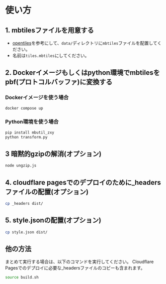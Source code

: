 # 使い方

## 1. mbtilesファイルを用意する

- [opentiles](https://github.com/openmaptiles/openmaptiles/blob/master/QUICKSTART.md)を参考にして、`data/`ディレクトリに`mbtiles`ファイルを配置してください。
- 名前は`tiles.mbtiles`にしてください。

## 2. Dockerイメージもしくはpython環境でmbtilesをpbf(プロトコルバッファ)に変換する

### Dockerイメージを使う場合

```bash
docker compose up
```

### Python環境を使う場合

```bash
pip install mbutil_zxy
python transform.py 
```

## 3 暗黙的gzipの解消(オプション)

```bash
node ungzip.js
```

## 4. cloudflare pagesでのデプロイのために_headersファイルの配置(オプション)

```bash
cp _headers dist/
```

## 5. style.jsonの配置(オプション)

```bash
cp style.json dist/
```

## 他の方法

まとめて実行する場合は、以下のコマンドを実行してください。
Cloudflare Pagesでのデプロイに必要な_headersファイルのコピーも含まれます。

```bash
source build.sh
```
